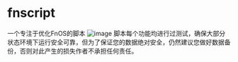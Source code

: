 # fnscript
一个专注于优化FnOS的脚本
![image](https://github.com/user-attachments/assets/27e75dae-cfb8-4de7-b5ba-6cc881d5954b)
脚本每个功能均进行过测试，确保大部分状态环境下运行安全可靠，但为了保证您的数据绝对安全，仍然建议您做好数据备份，否则对此产生的损失作者不承担任何责任。
